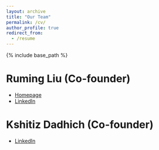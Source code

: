 ```yaml
---
layout: archive
title: "Our Team"
permalink: /cv/
author_profile: true
redirect_from:
  - /resume
---
```


{% include base_path %}

Ruming Liu (Co-founder)
======
* [Homepage](https://ronming1303.github.io)
* [LinkedIn](https://www.linkedin.com/in/ruming-liu-609680176/)

Kshitiz Dadhich (Co-founder)
======
* [LinkedIn](https://www.linkedin.com/in/kshitiz-dadhich-3217222b2/)

